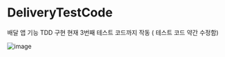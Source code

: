 # DeliveryTestCode
배달 앱 기능 TDD 구현
현재 3번째 테스트 코드까지 작동 ( 테스트 코드 약간 수정함)

![image](https://user-images.githubusercontent.com/79639282/152650286-33589506-1356-46bf-83b9-4cd3331a99ee.png)
